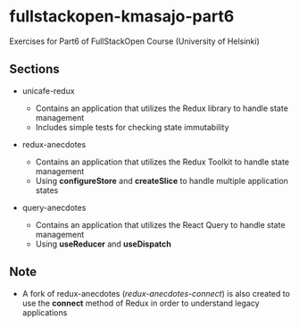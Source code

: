 # fullstackopen-kmasajo-part6
Exercises for Part6 of FullStackOpen Course (University of Helsinki)

## Sections
* unicafe-redux
  - Contains an application that utilizes the Redux library to handle state management
  - Includes simple tests for checking state immutability
 
* redux-anecdotes
  - Contains an application that utilizes the Redux Toolkit to handle state management
  - Using **configureStore** and **createSlice** to handle multiple application states
 
* query-anecdotes
  - Contains an application that utilizes the React Query to handle state management
  - Using **useReducer** and **useDispatch**
 

## Note
- A fork of redux-anecdotes (*redux-anecdotes-connect*) is also created to use the **connect** method of Redux in order to understand legacy applications
